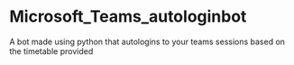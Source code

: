 # Microsoft_Teams_autologinbot
A bot made using python that autologins to your teams sessions based on the timetable provided
